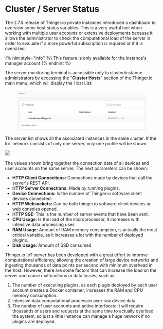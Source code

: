 # Cluster / Server Status

The 2.7.5 release of Thinger.io private instances introduced a dashboard to overview some host status variables. This is a very useful tool when working with multiple user accounts or extensive deployments because it allows the administrator to check the computational load of the server in order to evaluate if a more powerful subscription is required or if it is oversized.

{% hint style="info" %}
This feature is only available for the instance's manager account
{% endhint %}

The server monitoring terminal is accessible only to cluster/instance administrators by accessing the "**Cluster Hosts**" section of the Thinger.io main menu, which will display the Host List:

<figure><img src="../../.gitbook/assets/image (761).png" alt="" width="563"><figcaption></figcaption></figure>

The server list shows all the associated instances in the same cluster. If the IoT network consists of only one server, only one profile will be shown.

![](<../../.gitbook/assets/image (440).png>)

The values shown bring together the connection data of all devices and user accounts on the same server. The next parameters can be shown:&#x20;

* **HTTP Client Connections:** Connections made by devices that call the server's REST API.
* **HTTP Server Connections:** Made by running plugins.
* **Device Connections:** Is the number of Thinger.io software client devices connected.
* **HTTP Websockets:** Can be both thinger.io software client devices or web consoles opened.
* **HTTP SSE:** This is the number of server events that have been sent.
* **CPU Usage:** Is the load of the microprocessor, it increases with intensive data processing uses
* **RAM Usage:** Amount of RAM memory consumption, is actually the most critical variable, as it increases a lot with the number of deployed plugins.&#x20;
* **Disk Usage:** Amount of SSD consumed&#x20;

Thinger.io IoT server has been developed with a great effort to improve computational efficiency, allowing the creation of large device networks and ingesting thousands of data points per second with minimum overhead in the host. However, there are some factors that can increase the load on the server and cause malfunctions or data losses, such as:

1. The number of executing plugins, as each plugin deployed by each user account creates a Docker container, increases the RAM and CPU memory consumption.&#x20;
2. Intensive data computational processes over raw device data.
3. The number of user accounts and active interfaces: It will require thousands of users and requests at the same time to actually overload the system, so just a little instance can manage a huge network if no plugins are deployed.&#x20;
